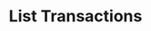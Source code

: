 ---
title: List Transactions
excerpt: Retrieve a paginated, filtered list of Transactions
api:
  file: jacobswagger.json
  operationId: post_api-v1-transactions
hidden: false
---